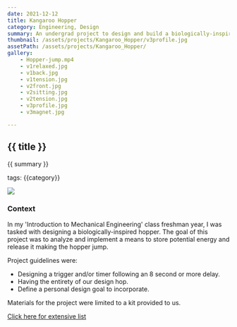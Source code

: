 ```yaml
---
date: 2021-12-12
title: Kangaroo Hopper
category: Engineering, Design
summary: An undergrad project to design and build a biologically-inspired mechanical hopper.
thumbnail: /assets/projects/Kangaroo_Hopper/v3profile.jpg
assetPath: /assets/projects/Kangaroo_Hopper/
gallery:
    - Hopper-jump.mp4
    - v1relaxed.jpg
    - v1back.jpg
    - v1tension.jpg
    - v2front.jpg
    - v2sitting.jpg
    - v2tension.jpg
    - v3profile.jpg
    - v3magnet.jpg

---
```

<section>
    <!-- HERO  -->
    <div class="two-column-layout">
        <div class="project__head__text">
            <h2>{{ title }}</h2>
            <p>{{ summary }}</p>
            <p>tags: {{category}}</p>
        </div>
        <img src="{{thumbnail}}">
    <div>
</section>
<section>
    <!-- Goals/SkillsUsed/  -->

</section>
<section>
    <!-- Images: grid layout -->
</section>
<section>
    <!-- Context -->
    <div>
        <h3>Context</h3>
        <p>In my 'Introduction to Mechanical Engineering' class freshman year, I was tasked with designing a biologically-inspired hopper. The goal of this project was to analyze and implement a means to store potential energy and release it making the hopper jump.</p>
        <p>Project guidelines were:</p>
        <ul>
            <li>Designing a trigger and/or timer following an 8 second or more delay.</li>
            <li>Having the entirety of our design hop.</li>
            <li>Define a personal design goal to incorporate.</li>
        </ul>
        <p>Materials for the project were limited to a kit provided to us.</p>
        <a href="" target="_blank">Click here for extensive list</a>
    </div>   
    </div>
</section>
<!-- <div class="article__section">
    <div class="section-image">
        <img src="{{image}}"/>
    </div> 
    <div class="section-text">
        <h3>Assignment</h3>
        <p>In my 'Introduction to Mechanical Engineering' class freshman year, I was tasked with designing a biologically-inspired hopper. The goal of this project was to analyze and implement a means to store potential energy and release it making the hopper jump.</p>
        <p>Project guidelines were:</p>
        <ul>
            <li>Designing a trigger and/or timer following an 8 second or more delay.</li>
            <li>Having the entirety of our design hop.</li>
            <li>Define a personal design goal to incorporate.</li>
        </ul>
        <p>Materials for the project were limited to a kit provided to us.</p>
        <a href="" target="_blank">Click here for extensive list</a>
    </div>     
</div>
<div>
    <h3>Final Design</h3>
    <p>The completed design took inspiration from two animals: locusts, for their complex energy storage and release mechanism in their legs; and kangaroos, which influenced the aesthetic design of my hopper.</p>
</div>
<hr/>
<div class="article__section">
    <div class="section-text">
        <h3>Data</h3>
        <p>I measured this hopper as a rotational hopper. Due to a dowel I added to have the rubber band pull in a certain direction this isn’t an exact measurement. The total mass of my hopper ended up being .048kg (48g). Assuming that U=.229 is accurate. My hopper would have an estimated peak height of .48 meters the actual height of the jump was .1 meters giving my hopper an efficiency of ~20%</p>
    </div>
    <div class="section-img">
        <img src="{{assetPath}}hopper_data.png"/>
    </div>
    
</div>
<h2>Design Process</h2>
<p>All iterations were designed in SOLIDWORKS2021 before being lasercut on an Epilog Machine</p>
<div class="article__section">
    <div class="section-text">
        <h3>Construction of Prototype 1</h3>
        
        <p>Originally, I chose a deer as the design inspiration, thought my sketches quickly highlighted the complications of an effecient jumping quadruped. Rather than getting four legs to jump, I opted for a bipedal animal. Hence, the appearance of my hopper takes after the kangaroo, emphasizing its distinctive hind-leg-driven movement and balanced stance.</p>
        
        <p>With regards to the mechanics of my hopper, I wanted to incorperate the latch-and-snap mechanism found in various jumping insects. For example, locusts can leap several times their body length by spring-loading their hind legs, bending the joints backward, locking them in place with a specialized mechanism. When released, the legs snap downward, propelling the insect forward like a biological catapult.</p>
        <img src="{{assetPath}}v1sketch.jpg"/>
        <p>My initial prototype explored the mechanical aspects of the hopper, more specifically, it was a proof-of-concept for the latch-and-snap design sketched and its application on a double hinged leg.</p>
        <br>
        
        <p>Additionally, I brainstormed ideas for a timer which included...</p>
        <br>
        <img src="{{assetPath}}v1tension.jpg"/>
        <img src="{{assetPath}}v1relaxed.jpg"/>
        <img src="{{assetPath}}v1back.jpg"/>
        <p> A short dowel connects the body to the thighs by swivel joints. A second, longer dowel runs through the knee joints of the left and right legs. A rubberband is run from one knee dowel, then under its hip, wrap over the notch on the back and under the other sides hip, and finaly hooked on the other knee giving elasticity to the legs when when compressed. Two levers on either side of the body act as triggers, hooking the shins in place.</p>
        <div>
            <h4>Prototype Challenges</h4>
            <p>This prototype focused primarily on the function of the legs and trigger. While it successfully demonstrated hopping, it presented several challenges:</p>
            <ul>
                <li>Scale was too small to integrate additional components, like timer.</li>
                <li>Inconsistent trigger mechanism due to friction on lever hinge and between lever hooks and shins.</li>
                <li>Difficulty balancing model on legs due to lack of feet and freely rotating knees.</li>
                <li>Inconvenient design for resetting legs.</li>
            </ul>
        </div>
    </div>
    <div>
        <h3>Construction of Prototype 2</h3>
        <p>The next iteration addressed these limitations, improving both function and form.</p>
        <img src="{{assetPath}}v2sketch.jpg"/>
        <p>This is what I improved on</p>
        <ul>
            <li>Increased the scructure adding two kangaroo silluhettes </li>
            <li>Leg Mechanics & Stability– The dowel connecting the knees now runs along a track to prevent hyperextension.</li>
            <li>Internal Rubber Band System– Moved from external placement to inside the structure, optimizing efficiency.</li>
            <li>Reliable Locking Mechanism– Additional space allowed for a more effective locking system, preventing unintended movement.</li>
        </ul>
        <img src="{{assetPath}}v2tension.jpg"/>
        <img src="{{assetPath}}v2front.jpg"/>
        <img src="{{assetPath}}v2sitting.jpg"/>
        <div>
            <h4>Prototype Challenges</h4>
            <p>what went wrong with prototype 2</p>
            <ul>
                <li>thing 1</li>
                <li>thing 2</li>
                <li>thing 3</li>
            </ul>
        </div>
    </div>
    <div>
        <h3>Fine-tuning to achieve the final version</h3>
        
        <p>My 3rd model eventually became my last. I added a tail piece that would act as extra stability, and I turned the legs into one piece. The dowel at the knee remained and I also added a track for the 3/8 ball to roll down onto the see saw. With some minor tweaks to the overall shape the ball was able to consistently trigger. Furthermore, I had issues with...</p>
        <img src="{{assetPath}}v3profile.jpg"/>
        <img src="{{assetPath}}v3magnet.jpg"/>
        <div>
            <h4>Timer</h4>
            <p>All that remained was a timer. The track that I had initially wanted to do did not provide enough delay, so I added arms that, unless all the way down prevented the ball from rolling. In order to delay the arms I had the arms hold one magnet and placed a magnet up by the mouth. In between the two magnets I stuck an earplug that would slowly separate the arms to where the magnets could not hold on anymore.</p>
        </div>
    </div>
</div>
<h3>Current Challenge & Possible Next Steps</h3>
<div class>
    <p>While the updated model improves mechanical function, it is too front-heavy, affecting stability. The next step is to add a tail as a counterweight, enhancing balance and ensuring consistent, controlled hopping.</p>
</div> -->